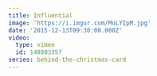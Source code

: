```yaml
---
title: Influential
image: 'https://i.imgur.com/MuLYIpM.jpg'
date: '2015-12-13T09:30:00.000Z'
video:
  type: vimeo
  id: 148803357
series: behind-the-christmas-card
---
```


